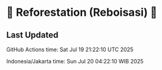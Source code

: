 
# 🌳 Reforestation (Reboisasi) 🌲

## Last Updated

GitHub Actions time: Sat Jul 19 21:22:10 UTC 2025

Indonesia/Jakarta time: Sun Jul 20 04:22:10 WIB 2025
